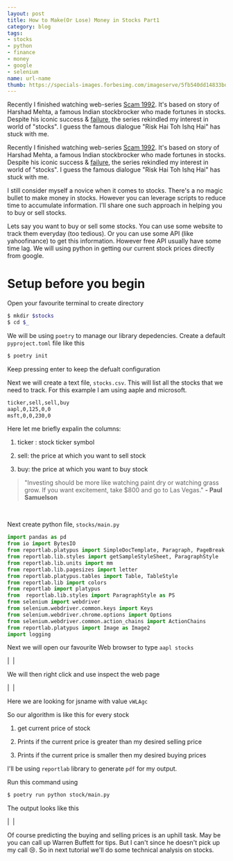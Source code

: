 ```yaml
---
layout: post
title: How to Make(Or Lose) Money in Stocks Part1
category: blog
tags:
- stocks
- python
- finance
- money
- google
- selenium
name: url-name
thumb: https://specials-images.forbesimg.com/imageserve/5fb540dd14833bd77ea925b8/960x0.jpg
---
```


Recently I finished watching web-series <a href="https://en.wikipedia.org/wiki/Scam_1992" target="_blank">Scam 1992</a>. It's based on story of Harshad Mehta, a famous Indian stockbrocker who made fortunes in stocks. Despite his iconic success & <a href="https://en.wikipedia.org/wiki/1992_Indian_stock_market_scam" target="_blank">failure</a>, the series rekindled my interest in world of "stocks". I guess the famous dialogue "Risk Hai Toh Ishq Hai" has stuck with me.<!-- truncate_here -->


Recently I finished watching web-series <a href="https://en.wikipedia.org/wiki/Scam_1992" target="_blank">Scam 1992</a>. It's based on story of Harshad Mehta, a famous Indian stockbrocker who made fortunes in stocks. Despite his iconic success & <a href="https://en.wikipedia.org/wiki/1992_Indian_stock_market_scam" target="_blank">failure</a>, the series rekindled my interest in world of "stocks". I guess the famous dialogue "Risk Hai Toh Ishq Hai" has stuck with me.

I still consider myself a novice when it comes to stocks. There's a no magic bullet to make money in stocks. However you can leverage scripts to reduce time to accumulate information. I'll share one such approach in helping you to buy or sell stocks.


Lets say you want to buy or sell some stocks. You can use some website to track them everyday (too tedious). Or you can use some API (like yahoofinance) to get this information. However free API usually have some time lag. We will using python in getting our current stock prices directly from google.

# Setup before you begin


Open your favourite terminal to create directory

```bash
$ mkdir $stocks
$ cd $_
```

We will be using `poetry` to manage our library depedencies. Create a default `pyproject.toml` file like this

```bash
$ poetry init
```

Keep pressing enter to keep the defualt configuration



Next we will create a text file,  `stocks.csv`. This will list all the stocks that we need to track. For this example I am using aaple and microsoft.

```bash
ticker,sell,sell,buy
aapl,0,125,0,0
msft,0,0,230,0
```


Here let me briefly expalin the columns:

1. ticker : stock ticker symbol

2. sell: the price at which you want to sell stock

3. buy: the price at which you want to buy stock


<blockquote>
"Investing should be more like watching paint dry or watching grass grow. If you want excitement, take $800 and go to Las Vegas."
<b>- Paul Samuelson</b><br>
</blockquote><br>

Next create python file, `stocks/main.py`

```python
import pandas as pd
from io import BytesIO
from reportlab.platypus import SimpleDocTemplate, Paragraph, PageBreak
from reportlab.lib.styles import getSampleStyleSheet, ParagraphStyle
from reportlab.lib.units import mm
from reportlab.lib.pagesizes import letter
from reportlab.platypus.tables import Table, TableStyle
from reportlab.lib import colors
from reportlab import platypus
from  reportlab.lib.styles import ParagraphStyle as PS
from selenium import webdriver
from selenium.webdriver.common.keys import Keys
from selenium.webdriver.chrome.options import Options
from selenium.webdriver.common.action_chains import ActionChains
from reportlab.platypus import Image as Image2
import logging

```


Next we will open our favourite Web browser to type `aapl stocks`

| <img align="center" src="{{ root_url }}/img/st1.png" alt="" /> |


We will then right click and use inspect the web page


| <img align="center" src="{{ root_url }}/img/st2.png" alt="" /> |


Here we are looking for jsname with value `vWLAgc`

So our algorithm is like this for every stock

1. get current price of stock

2. Prints if the current price is greater than my desired selling price

3. Prints if the current price is smaller then my desired buying prices

I'll be using `reportlab` library to generate `pdf` for my output.

Run this command using

```bash
$ poetry run python stock/main.py
```

<script src="https://gist.github.com/tushar-sharma/7e84b10f862999d6a2c802cd6e1cc036.js"></script>

The output looks like this

| <img align="center" src="{{ root_url }}/img/st3.png" alt="" /> |

Of course predicting the buying and selling prices is an uphill task. May be you can call up Warren Buffett for tips. But I can't since he doesn't pick up my call 😢. So in next tutorial we'll do some technical analysis on stocks.
